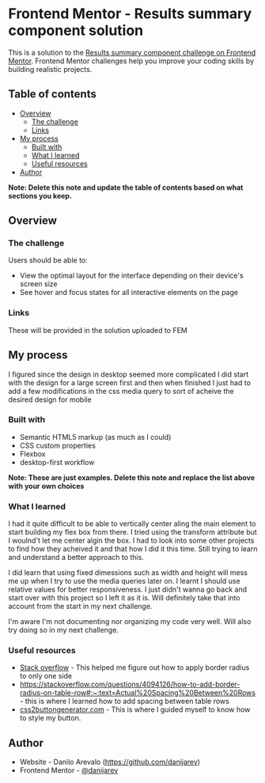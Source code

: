 # Frontend Mentor - Results summary component solution

This is a solution to the [Results summary component challenge on Frontend Mentor](https://www.frontendmentor.io/challenges/results-summary-component-CE_K6s0maV). Frontend Mentor challenges help you improve your coding skills by building realistic projects. 

## Table of contents

- [Overview](#overview)
  - [The challenge](#the-challenge)
  - [Links](#links)
- [My process](#my-process)
  - [Built with](#built-with)
  - [What I learned](#what-i-learned)
  - [Useful resources](#useful-resources)
- [Author](#author)

**Note: Delete this note and update the table of contents based on what sections you keep.**

## Overview

### The challenge

Users should be able to:

- View the optimal layout for the interface depending on their device's screen size
- See hover and focus states for all interactive elements on the page


### Links

These will be provided in the solution uploaded to FEM

## My process

I figured since the design in desktop seemed more complicated I did start with the design for a large screen first and then when finished I just had to add a few modifications in the css media query to sort of acheive the desired design for mobile

### Built with

- Semantic HTML5 markup (as much as I could)
- CSS custom properties
- Flexbox
- desktop-first workflow

**Note: These are just examples. Delete this note and replace the list above with your own choices**

### What I learned

I had it quite difficult to be able to vertically center aling the main element to start building my flex box from there. I tried using the transform attribute but I woulnd't let me center algin the box. I had to look into some other projects to find how they acheived it and that how I did it this time. Still trying to learn and understand a better approach to this.

I did learn that using fixed dimessions such as width and height will mess me up when I try to use the media queries later on. I learnt I should use relative values for better responsiveness. I just didn't wanna go back and start over with this project so I left it as it is. Will definitely take that into account from the start in my next challenge.

I'm aware I'm not documenting nor organizing my code very well. Will also try doing so in my next challenge.


### Useful resources

- [Stack overflow](https://stackoverflow.com/questions/2988554/how-to-get-only-one-rounded-corner-with-border-radius-htc-hack-and-msie-vroundr) - This helped me figure out how to apply border radius to only one side
- https://stackoverflow.com/questions/4094126/how-to-add-border-radius-on-table-row#:~:text=Actual%20Spacing%20Between%20Rows - this is where I learned how to add spacing between table rows
- [css2buttongenerator.com](https://css3buttongenerator.com/) - This is where I guided myself to know how to style my button.

## Author

- Website - Danilo Arevalo (https://github.com/danijarev)
- Frontend Mentor - [@danijarev](https://www.frontendmentor.io/profile/danijarev)


